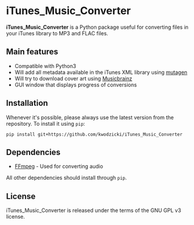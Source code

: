 # iTunes_Music_Converter

**iTunes_Music_Converter** is a Python package useful for converting files in
your iTunes library to MP3 and FLAC files.

## Main features

* Compatible with Python3
* Will add all metadata available in the iTunes XML library using [mutagen][mutagen]
* Will try to download cover art using [Musicbrainz][Musicbrainz NGS]
* GUI window that displays progress of conversions

## Installation

Whenever it's possible, please always use the latest version from the repository.
To install it using `pip`:

    pip install git+https://github.com/kwodzicki/iTunes_Music_Converter

## Dependencies

* [FFmpeg][ffmpeg] - Used for converting audio

All other dependencies should install through `pip`.

## License

iTunes_Music_Converter is released under the terms of the GNU GPL v3 license.

[mutagen]: https://github.com/quodlibet/mutagen
[Musicbrainz NGS]: https://github.com/alastair/python-musicbrainzngs
[ffmpeg]: https://www.ffmpeg.org/
